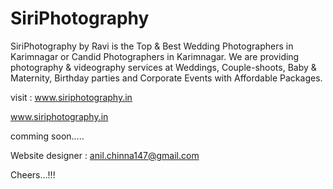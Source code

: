 
# SiriPhotography

SiriPhotography by Ravi is the Top & Best Wedding Photographers in Karimnagar or Candid Photographers in Karimnagar. We are providing photography & videography services at Weddings, Couple-shoots, Baby & Maternity, Birthday parties and Corporate Events with Affordable Packages.

visit : 
www.siriphotography.in

www.siriphotography.in


comming soon.....

Website designer : anil.chinna147@gmail.com


Cheers...!!!
